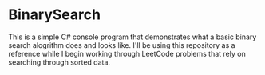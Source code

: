 # BinarySearch
This is a simple C# console program that demonstrates what a basic binary search alogrithm does and looks like. I'll be using this repository as a reference while I begin working through LeetCode problems that rely on searching through sorted data.
